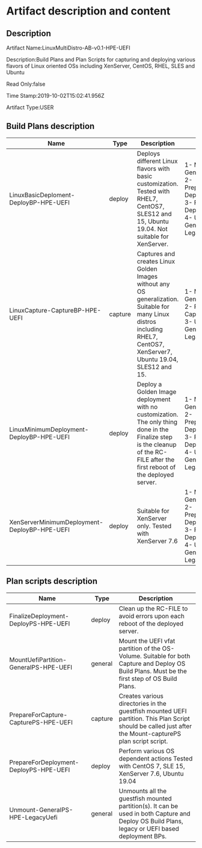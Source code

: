 # Artifact description and content

## Description

Artifact Name:LinuxMultiDistro-AB-v0.1-HPE-UEFI

Description:Build Plans and Plan Scripts for capturing and deploying various flavors of Linux oriented OSs including XenServer, CentOS, RHEL, SLES and Ubuntu

Read Only:false

Time Stamp:2019-10-02T15:02:41.956Z

Artifact Type:USER

## Build Plans description

Name | Type | Description | Steps
-|-|-|-
 LinuxBasicDeploment-DeployBP-HPE-UEFI |  deploy |  Deploys different Linux flavors with basic customization. Tested with RHEL7, CentOS7, SLES12 and 15, Ubuntu 19.04. Not suitable for XenServer. |  1- MountUefiPartition-GeneralPS-HPE-UEFI 2- PrepareForDeployment-DeployPS-HPE-UEFI 3- FinalizeDeployment-DeployPS-HPE-UEFI 4- Unmount-GeneralPS-HPE-LegacyUefi
 LinuxCapture-CaptureBP-HPE-UEFI |  capture |  Captures and creates Linux Golden Images without any OS generalization. Suitable for many Linux distros including RHEL7, CentOS7, XenServer7, Ubuntu 19.04, SLES12 and 15. |  1- MountUefiPartition-GeneralPS-HPE-UEFI 2- PrepareForCapture-CapturePS-HPE-UEFI 3- Unmount-GeneralPS-HPE-LegacyUefi
 LinuxMinimumDeployment-DeployBP-HPE-UEFI |  deploy |  Deploy a Golden Image deployment with no customization. The only thing done in the Finalize step is the cleanup of the RC-FILE after the first reboot of the deployed server. |  1- MountUefiPartition-GeneralPS-HPE-UEFI 2- PrepareForDeployment-DeployPS-HPE-UEFI 3- FinalizeDeployment-DeployPS-HPE-UEFI 4- Unmount-GeneralPS-HPE-LegacyUefi
 XenServerMinimumDeployment-DeployBP-HPE-UEFI |  deploy |  Suitable for XenServer only. Tested with XenServer 7.6 |  1- MountUefiPartition-GeneralPS-HPE-UEFI 2- PrepareForDeployment-DeployPS-HPE-UEFI 3- FinalizeDeployment-DeployPS-HPE-UEFI 4- Unmount-GeneralPS-HPE-LegacyUefi

## Plan scripts description

Name | Type | Description
-|-|-
FinalizeDeployment-DeployPS-HPE-UEFI | deploy |  Clean up the RC-FILE to avoid errors upon each reboot of the deployed server.
MountUefiPartition-GeneralPS-HPE-UEFI | general |  Mount the UEFI vfat partition of the OS-Volume. Suitable for both Capture and  Deploy OS Build Plans. Must be the first step of OS Build Plans.
PrepareForCapture-CapturePS-HPE-UEFI | capture |  Creates various directories in the guestfish mounted UEFI partition. This Plan  Script should be called just after the Mount-capturePS plan script script.
PrepareForDeployment-DeployPS-HPE-UEFI | deploy |  Perform various OS dependent actions Tested with CentOS 7, SLE 15, XenServer  7.6, Ubuntu 19.04
Unmount-GeneralPS-HPE-LegacyUefi | general |  Unmounts all the guestfish mounted partition(s). It can be used in both Capture  and Deploy OS Build Plans, legacy or UEFI based deployment BPs.

